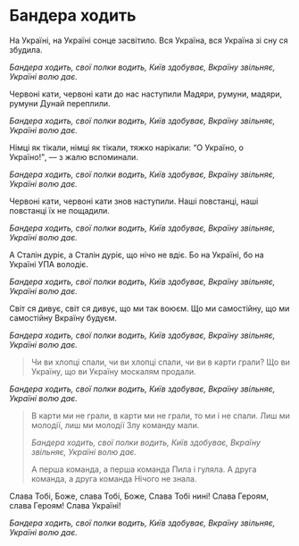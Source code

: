 Бандера ходить
================================================================

На Україні, на Україні
сонце засвітило.
Вся Україна, вся Україна
зі сну ся збудила.

<i>Бандера ходить, свої полки водить,
Київ здобуває,
Вкраїну звільняє,
Україні волю дає.</i>

Червоні кати, червоні кати
до нас наступили
Мадяри, румуни, мадяри, румуни
Дунай переплили.

<i>Бандера ходить, свої полки водить,
Київ здобуває,
Вкраїну звільняє,
Україні волю дає.</i>

Німці як тікали, німці як тікали,
тяжко нарікали:
<q>О Україно, о Україно!</q>, —
з жалю вспоминали.

<i>Бандера ходить, свої полки водить,
Київ здобуває,
Вкраїну звільняє,
Україні волю дає.</i>

Червоні кати, червоні кати
знов наступили.
Наші повстанці, наші повстанці
їx не пощадили.

<i>Бандера ходить, свої полки водить,
Київ здобуває,
Вкраїну звільняє,
Україні волю дає.</i>

А Сталін дуріє, а Сталін дуріє,
що нічо не вдіє.
Бо на Україні, бо на Україні
УПА володіє.

<i>Бандера ходить, свої полки водить,
Київ здобуває,
Вкраїну звільняє,
Україні волю дає.</i>

Світ ся дивує, світ ся дивує,
що ми так воюєм.
Що ми самостійну, що ми самостійну
Вкраїну будуєм.

<i>Бандера ходить, свої полки водить,
Київ здобуває,
Вкраїну звільняє,
Україні волю дає.</i>

>	Чи ви хлопці спали, чи ви хлопці спали,
>	чи ви в карти грали?
>	Що ви Україну, що ви Україну
>	москалям продали.

<i>Бандера ходить, свої полки водить,
Київ здобуває,
Вкраїну звільняє,
Україні волю дає.</i>

>	В карти ми не грали, в карти ми не грали,
>	то ми і не спали.
>	Лиш ми молодії, лиш ми молодії
>	Злу команду мали.
>
>	<i>Бандера ходить, свої полки водить,
>	Київ здобуває,
>	Вкраїну звільняє,
>	Україні волю дає.</i>
>
>	А перша команда, а перша команда
>	Пила і гуляла.
>	А друга команда, а друга команда
>	Нічого не знала.

Слава Тобі, Боже, слава Тобі, Боже,
Слава Тобі нині!
Слава Героям, cлава Героям!
Слава Україні!

<i>Бандера ходить, свої полки водить,
Київ здобуває,
Вкраїну звільняє,
Україні волю дає.</i>
